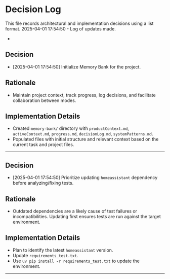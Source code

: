 # Decision Log

This file records architectural and implementation decisions using a list format.
2025-04-01 17:54:50 - Log of updates made.

*

## Decision

*   [2025-04-01 17:54:50] Initialize Memory Bank for the project.

## Rationale

*   Maintain project context, track progress, log decisions, and facilitate collaboration between modes.

## Implementation Details

*   Created `memory-bank/` directory with `productContext.md`, `activeContext.md`, `progress.md`, `decisionLog.md`, `systemPatterns.md`.
*   Populated files with initial structure and relevant context based on the current task and project files.

---

## Decision

*   [2025-04-01 17:54:50] Prioritize updating `homeassistant` dependency before analyzing/fixing tests.

## Rationale

*   Outdated dependencies are a likely cause of test failures or incompatibilities. Updating first ensures tests are run against the target environment.

## Implementation Details

*   Plan to identify the latest `homeassistant` version.
*   Update `requirements_test.txt`.
*   Use `uv pip install -r requirements_test.txt` to update the environment.

---